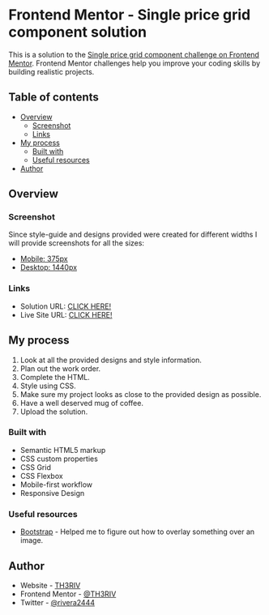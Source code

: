 # Frontend Mentor - Single price grid component solution

This is a solution to the [Single price grid component challenge on Frontend Mentor](https://www.frontendmentor.io/challenges/single-price-grid-component-5ce41129d0ff452fec5abbbc). Frontend Mentor challenges help you improve your coding skills by building realistic projects. 

## Table of contents

- [Overview](#overview)
  - [Screenshot](#screenshot)
  - [Links](#links)
- [My process](#my-process)
  - [Built with](#built-with)
  - [Useful resources](#useful-resources)
- [Author](#author)

## Overview

### Screenshot

Since style-guide and designs provided were created for different widths I will provide screenshots for all the sizes:
- [Mobile: 375px](./screenshots/375px.png)
- [Desktop: 1440px](./screenshots/1440px.png)

### Links

- Solution URL: [CLICK HERE!](https://www.frontendmentor.io/solutions/single-price-grid-challenge-solution-CXzA6XRWhm)
- Live Site URL: [CLICK HERE!](https://th3riv.github.io/challenges/Frontend-Mentor/Single-Price-Grid/)

## My process

1. Look at all the provided designs and style information.
2. Plan out the work order.
3. Complete the HTML.
4. Style using CSS.
5. Make sure my project looks as close to the provided design as possible.
6. Have a well deserved mug of coffee.
7. Upload the solution.

### Built with

- Semantic HTML5 markup
- CSS custom properties
- CSS Grid
- CSS Flexbox
- Mobile-first workflow
- Responsive Design

### Useful resources

- [Bootstrap](https://getbootstrap.com/docs/5.2/) - Helped me to figure out how to overlay something over an image.

## Author

- Website - [TH3RIV](https://th3riv.github.io)
- Frontend Mentor - [@TH3RIV](https://www.frontendmentor.io/profile/TH3RIV)
- Twitter - [@rivera2444](https://www.twitter.com/rivera2444)